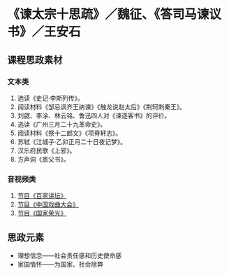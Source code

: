 # 《谏太宗十思疏》／魏征、《答司马谏议书》／王安石

## 课程思政素材

### 文本类

1. 选读《史记·李斯列传》。
2. 阅读材料《邹忌讽齐王纳谏》《触龙说赵太后》《荆轲刺秦王》。
3. 刘勰、李涂、林云铭、鲁迅四人对《谏逐客书》的评价。
4. 选读《广州三月二十九革命史》。
5. 阅读材料《祭十二郎文》《项脊轩志》。
6. 苏轼《江城子·乙卯正月二十日夜记梦》。
7. 汉乐府民歌《上邪》。
8. 方声洞《禀父书》。

### 音视频类

1. [节目《百家讲坛》](https://tv.cctv.com/2019/11/06/VIDEWohGrxUDzLIVOIF0zIzg191106.shtml)
2. [节目《中国戏曲大会》](https://tv.cctv.com/2018/10/04/VIDE5xpCBet3ClABuhfcsgrG181004.shtml)
3. [节目《国家荣光》](https://tv.cctv.com/2020/04/15/VIDE3gcKeiXzuaRbUyBCYFZi200415.shtml)

## 思政元素

- 理想信念——社会责任感和历史使命感
- 家国情怀——为国家、社会除弊
